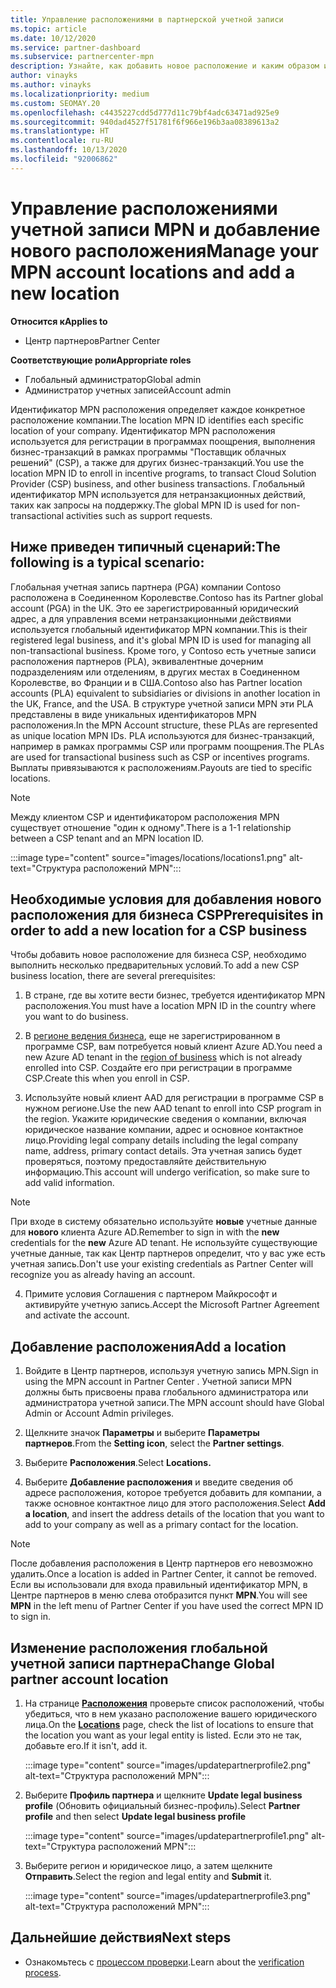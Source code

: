 ```yaml
---
title: Управление расположениями в партнерской учетной записи
ms.topic: article
ms.date: 10/12/2020
ms.service: partner-dashboard
ms.subservice: partnercenter-mpn
description: Узнайте, как добавить новое расположение и каким образом идентификатор расположения MPN используется в программах поощрений, бизнес-операциях CSP, подписках и других транзакциях.
author: vinayks
ms.author: vinayks
ms.localizationpriority: medium
ms.custom: SEOMAY.20
ms.openlocfilehash: c4435227cdd5d777d11c79bf4adc63471ad925e9
ms.sourcegitcommit: 940dad4527f51781f6f966e196b3aa08389613a2
ms.translationtype: HT
ms.contentlocale: ru-RU
ms.lasthandoff: 10/13/2020
ms.locfileid: "92006862"
---
```

# <a name="manage-your-mpn-account-locations-and-add-a-new-location"></a><span data-ttu-id="65e16-103">Управление расположениями учетной записи MPN и добавление нового расположения</span><span class="sxs-lookup"><span data-stu-id="65e16-103">Manage your MPN account locations and add a new location</span></span>

<span data-ttu-id="65e16-104">**Относится к**</span><span class="sxs-lookup"><span data-stu-id="65e16-104">**Applies to**</span></span>

- <span data-ttu-id="65e16-105">Центр партнеров</span><span class="sxs-lookup"><span data-stu-id="65e16-105">Partner Center</span></span>

<span data-ttu-id="65e16-106">**Соответствующие роли**</span><span class="sxs-lookup"><span data-stu-id="65e16-106">**Appropriate roles**</span></span>

- <span data-ttu-id="65e16-107">Глобальный администратор</span><span class="sxs-lookup"><span data-stu-id="65e16-107">Global admin</span></span>
- <span data-ttu-id="65e16-108">Администратор учетных записей</span><span class="sxs-lookup"><span data-stu-id="65e16-108">Account admin</span></span>

<span data-ttu-id="65e16-109">Идентификатор MPN расположения определяет каждое конкретное расположение компании.</span><span class="sxs-lookup"><span data-stu-id="65e16-109">The location MPN ID identifies each specific location of your company.</span></span> <span data-ttu-id="65e16-110">Идентификатор MPN расположения используется для регистрации в программах поощрения, выполнения бизнес-транзакций в рамках программы "Поставщик облачных решений" (CSP), а также для других бизнес-транзакций.</span><span class="sxs-lookup"><span data-stu-id="65e16-110">You use the location MPN ID to enroll in incentive programs, to transact Cloud Solution Provider (CSP) business, and other business transactions.</span></span> <span data-ttu-id="65e16-111">Глобальный идентификатор MPN используется для нетранзакционных действий, таких как запросы на поддержку.</span><span class="sxs-lookup"><span data-stu-id="65e16-111">The global MPN ID is used for non-transactional activities such as support requests.</span></span>

## <a name="the-following-is-a-typical-scenario"></a><span data-ttu-id="65e16-112">Ниже приведен типичный сценарий:</span><span class="sxs-lookup"><span data-stu-id="65e16-112">The following is a typical scenario:</span></span>

<span data-ttu-id="65e16-113">Глобальная учетная запись партнера (PGA) компании Contoso расположена в Соединенном Королевстве.</span><span class="sxs-lookup"><span data-stu-id="65e16-113">Contoso has its Partner global account (PGA) in the UK.</span></span> <span data-ttu-id="65e16-114">Это ее зарегистрированный юридический адрес, а для управления всеми нетранзакционными действиями используется глобальный идентификатор MPN компании.</span><span class="sxs-lookup"><span data-stu-id="65e16-114">This is their registered legal business, and it's global MPN ID is used for managing all non-transactional business.</span></span> <span data-ttu-id="65e16-115">Кроме того, у Contoso есть учетные записи расположения партнеров (PLA), эквивалентные дочерним подразделениям или отделениям, в других местах в Соединенном Королевстве, во Франции и в США.</span><span class="sxs-lookup"><span data-stu-id="65e16-115">Contoso also has Partner location accounts (PLA) equivalent to subsidiaries or divisions in another location in the UK, France, and the USA.</span></span> <span data-ttu-id="65e16-116">В структуре учетной записи MPN эти PLA представлены в виде уникальных идентификаторов MPN расположения.</span><span class="sxs-lookup"><span data-stu-id="65e16-116">In the MPN Account structure, these PLAs are represented as unique location MPN IDs.</span></span> <span data-ttu-id="65e16-117">PLA используются для бизнес-транзакций, например в рамках программы CSP или программ поощрения.</span><span class="sxs-lookup"><span data-stu-id="65e16-117">The PLAs are used for transactional business such as CSP or incentives programs.</span></span> <span data-ttu-id="65e16-118">Выплаты привязываются к расположениям.</span><span class="sxs-lookup"><span data-stu-id="65e16-118">Payouts are tied to specific locations.</span></span> 

>[!NOTE]
><span data-ttu-id="65e16-119">Между клиентом CSP и идентификатором расположения MPN существует отношение "один к одному".</span><span class="sxs-lookup"><span data-stu-id="65e16-119">There is a 1-1 relationship between a CSP tenant and an MPN location ID.</span></span>

:::image type="content" source="images/locations/locations1.png" alt-text="Структура расположений MPN":::

## <a name="prerequisites-in-order-to-add-a-new-location-for-a-csp-business"></a><span data-ttu-id="65e16-121">Необходимые условия для добавления нового расположения для бизнеса CSP</span><span class="sxs-lookup"><span data-stu-id="65e16-121">Prerequisites in order to add a new location for a CSP business</span></span>

<span data-ttu-id="65e16-122">Чтобы добавить новое расположение для бизнеса CSP, необходимо выполнить несколько предварительных условий.</span><span class="sxs-lookup"><span data-stu-id="65e16-122">To add a new CSP business location, there are several prerequisites:</span></span>

1. <span data-ttu-id="65e16-123">В стране, где вы хотите вести бизнес, требуется идентификатор MPN расположения.</span><span class="sxs-lookup"><span data-stu-id="65e16-123">You must have a location MPN ID in the country where you want to do business.</span></span>

1. <span data-ttu-id="65e16-124">В [регионе ведения бизнеса](regional-authorization-overview.md), еще не зарегистрированном в программе CSP, вам потребуется новый клиент Azure AD.</span><span class="sxs-lookup"><span data-stu-id="65e16-124">You need a new Azure AD tenant in the [region of business](regional-authorization-overview.md) which is not already enrolled into CSP.</span></span> <span data-ttu-id="65e16-125">Создайте его при регистрации в программе CSP.</span><span class="sxs-lookup"><span data-stu-id="65e16-125">Create this when you enroll in CSP.</span></span>
 
3. <span data-ttu-id="65e16-126">Используйте новый клиент AAD для регистрации в программе CSP в нужном регионе.</span><span class="sxs-lookup"><span data-stu-id="65e16-126">Use the new AAD tenant to enroll into CSP program in the region.</span></span>
<span data-ttu-id="65e16-127">Укажите юридические сведения о компании, включая юридическое название компании, адрес и основное контактное лицо.</span><span class="sxs-lookup"><span data-stu-id="65e16-127">Providing legal company details including the legal company name, address, primary contact details.</span></span> <span data-ttu-id="65e16-128">Эта учетная запись будет проверяться, поэтому предоставляйте действительную информацию.</span><span class="sxs-lookup"><span data-stu-id="65e16-128">This account will undergo verification, so make sure to add valid information.</span></span>

>[!NOTE] 
 ><span data-ttu-id="65e16-129">При входе в систему обязательно используйте **новые** учетные данные для **нового** клиента Azure AD.</span><span class="sxs-lookup"><span data-stu-id="65e16-129">Remember to sign in with the **new** credentials for the **new** Azure AD tenant.</span></span> <span data-ttu-id="65e16-130">Не используйте существующие учетные данные, так как Центр партнеров определит, что у вас уже есть учетная запись.</span><span class="sxs-lookup"><span data-stu-id="65e16-130">Don't use your existing credentials as Partner Center will recognize you as already having an account.</span></span>

4. <span data-ttu-id="65e16-131">Примите условия Соглашения с партнером Майкрософт и активируйте учетную запись.</span><span class="sxs-lookup"><span data-stu-id="65e16-131">Accept the Microsoft Partner Agreement and activate the account.</span></span>

## <a name="add-a-location"></a><span data-ttu-id="65e16-132">Добавление расположения</span><span class="sxs-lookup"><span data-stu-id="65e16-132">Add a location</span></span>

1. <span data-ttu-id="65e16-133">Войдите в Центр партнеров, используя учетную запись MPN.</span><span class="sxs-lookup"><span data-stu-id="65e16-133">Sign in using the MPN account in Partner Center .</span></span> <span data-ttu-id="65e16-134">Учетной записи MPN должны быть присвоены права глобального администратора или администратора учетной записи.</span><span class="sxs-lookup"><span data-stu-id="65e16-134">The MPN account should have Global Admin or Account Admin privileges.</span></span> 

1. <span data-ttu-id="65e16-135">Щелкните значок **Параметры** и выберите **Параметры партнеров**.</span><span class="sxs-lookup"><span data-stu-id="65e16-135">From the **Setting icon**, select the **Partner settings**.</span></span>

2. <span data-ttu-id="65e16-136">Выберите **Расположения**.</span><span class="sxs-lookup"><span data-stu-id="65e16-136">Select **Locations.**</span></span>

3. <span data-ttu-id="65e16-137">Выберите **Добавление расположения** и введите сведения об адресе расположения, которое требуется добавить для компании, а также основное контактное лицо для этого расположения.</span><span class="sxs-lookup"><span data-stu-id="65e16-137">Select **Add a location**, and insert the address details of the location that you want to add to your company as well as a primary contact for the location.</span></span>

> [!NOTE]
> <span data-ttu-id="65e16-138">После добавления расположения в Центр партнеров его невозможно удалить.</span><span class="sxs-lookup"><span data-stu-id="65e16-138">Once a location is added in Partner Center, it cannot be removed.</span></span> <span data-ttu-id="65e16-139">Если вы использовали для входа правильный идентификатор MPN, в Центре партнеров в меню слева отобразится пункт **MPN**.</span><span class="sxs-lookup"><span data-stu-id="65e16-139">You will see **MPN** in the left menu of Partner Center if you have used the correct MPN ID to sign in.</span></span>

## <a name="change-global-partner-account-location"></a><span data-ttu-id="65e16-140">Изменение расположения глобальной учетной записи партнера</span><span class="sxs-lookup"><span data-stu-id="65e16-140">Change Global partner account location</span></span>

1. <span data-ttu-id="65e16-141">На странице **[Расположения](https://partner.microsoft.com/pcv/accountsettings/locationsprofile)** проверьте список расположений, чтобы убедиться, что в нем указано расположение вашего юридического лица.</span><span class="sxs-lookup"><span data-stu-id="65e16-141">On the **[Locations](https://partner.microsoft.com/pcv/accountsettings/locationsprofile)** page, check the list of locations to ensure that the location you want as your legal entity is listed.</span></span> <span data-ttu-id="65e16-142">Если это не так, добавьте его.</span><span class="sxs-lookup"><span data-stu-id="65e16-142">If it isn't, add it.</span></span>

   :::image type="content" source="images/updatepartnerprofile2.png" alt-text="Структура расположений MPN":::

2. <span data-ttu-id="65e16-144">Выберите **Профиль партнера** и щелкните **Update legal business profile** (Обновить официальный бизнес-профиль).</span><span class="sxs-lookup"><span data-stu-id="65e16-144">Select **Partner profile** and then select **Update legal business profile**</span></span>

   :::image type="content" source="images/updatepartnerprofile1.png" alt-text="Структура расположений MPN":::

3. <span data-ttu-id="65e16-146">Выберите регион и юридическое лицо, а затем щелкните **Отправить**.</span><span class="sxs-lookup"><span data-stu-id="65e16-146">Select the region and legal entity and **Submit** it.</span></span>

   :::image type="content" source="images/updatepartnerprofile3.png" alt-text="Структура расположений MPN":::

## <a name="next-steps"></a><span data-ttu-id="65e16-148">Дальнейшие действия</span><span class="sxs-lookup"><span data-stu-id="65e16-148">Next steps</span></span>

- <span data-ttu-id="65e16-149">Ознакомьтесь с [процессом проверки](verification-responses.md).</span><span class="sxs-lookup"><span data-stu-id="65e16-149">Learn about the [verification process](verification-responses.md).</span></span>
